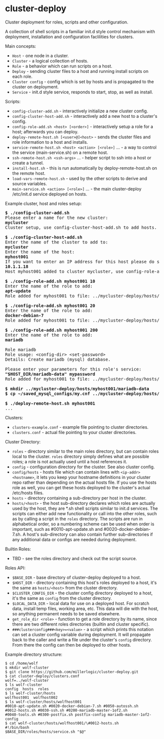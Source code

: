 # cluster-deploy
Cluster deployment for roles, scripts and other configuration.

A collection of shell scripts in a familiar init.d style control mechanism with deployment, installation and configuration faclilities for clusters.

Main concepts:
* ```Host``` - one node in a cluster.
* ```Cluster``` - a logical collection of hosts.
* ```Role``` - a behavior which can run scripts on a host.
* ```Deploy``` - sending cluster files to a host and running install scripts on each role.
* ```Cluster config``` - config which is set by hosts and is propagated to the cluster on deployment.
* ```Service``` - init.d style service, responds to start, stop, as well as install.

Scripts:
* ```config-cluster-add.sh``` - interactively initialize a new cluster config.
* ```config-cluster-host-add.sh``` - interactively add a new host to a cluster's config.
* ```config-role-add.sh <host> [<order>]``` - interactively setup a role for a host; afterwards you can deploy.
* ```deploy-remote-host.sh [<user>@]<host>``` - sends the cluster files and role information to a host and installs.
* ```service-remote-host.sh <host> <action> [<role>]``` ... - a way to control the service (main-service.sh) on a remote host.
* ```ssh-remote-host.sh <ssh-args>``` ... - helper script to ssh into a host or create a tunnel.
* ```install-host.sh``` - this is run automatically by deploy-remote-host.sh on the remote host.
* ```load-vars-remote-host.sh``` - used by the other scripts to derive and source variables.
* ```main-service.sh <action> [<role>]``` ... - the main cluster-deploy /etc/init.d service deployed on hosts.

Example cluster, host and roles setup:
<pre>
<strong>$ ./config-cluster-add.sh</strong>
Please enter a name for the new cluster:
<strong>mycluster</strong>
Cluster setup, use config-cluster-host-add.sh to add hosts.

<strong>$ ./config-cluster-host-add.sh</strong>
Enter the name of the cluster to add to:
<strong>mycluster</strong>
Enter the name of the host:
<strong>myhost001</strong>
If you want to enter an IP address for this host please do so, otherwise press enter:
<strong>10.1.1.18</strong>
Host myhost001 added to cluster mycluster, use config-role-add.sh to add roles

<strong>$ ./config-role-add.sh myhost001 10</strong>
Enter the name of the role to add:
<strong>apt-update</strong>
Role added for myhost001 to file: ../mycluster-deploy/hosts/myhost001/#0010-apt-update.sh

<strong>$ ./config-role-add.sh myhost001 20</strong>
Enter the name of the role to add:
<strong>docker-debian-7</strong>
Role added for myhost001 to file: ../mycluster-deploy/hosts/myhost001/#0020-docker-debian-7.sh

<strong>$ ./config-role-add.sh myhost001 200</strong>
Enter the name of the role to add:
<strong>mariadb</strong>

Role mariadb
Role usage: &lt;config-dir&gt; &lt;set-password&gt;
Details: Create mariadb (mysql) database.

Please enter your parameters for this role's service:
<strong>"$HOST_DIR/mariadb-data" mypassword</strong>
Role added for myhost001 to file: ../mycluster-deploy/hosts/myhost001/#0200-mariadb.sh

<strong>$ mkdir ../mycluster-deploy/hosts/myhost001/mariadb-data</strong>
<strong>$ cp ~/saved_mysql_configs/my.cnf ../mycluster-deploy/hosts/myhost001/mariadb-data</strong>

<strong>$ ./deploy-remote-host.sh myhost001</strong>
...
</pre>

Clusters:
* ```clusters-example.conf``` - example file pointing to cluster directories.
* ```clusters.conf``` - actual file pointing to your cluster directories.

Cluster Directory:
* ```roles``` - directory similar to the main roles directory, but can contain roles local to the cluster. ```roles``` directory simply defines what are possible roles; a role is not actually used until a host references it.
* ```config``` - configuration directory for the cluster. See also cluster config.
* ```config/hosts``` - hosts file which can contain lines with ```<ip-addr> <hostname>```, it lets you keep your hostname definitions in your cluster repo rather than depending on the actual hosts file. If you use the hosts role as well, you can get these hosts deployed to the cluster's actual /etc/hosts files.
* ```hosts``` - directory containing a sub-directory per host in the cluster.
* ```hosts/<host>``` - the host sub-directory declares which roles are actually used by the host, they are *.sh shell scripts similar to init.d services. The scripts can either add new functionality or call into the other roles, such as by calling a script in the ```roles``` directory. The scripts are run in alphabetical order, so a numbering scheme can be used when order is important, such as #0010-apt-update.sh and #0020-docker-debian-7.sh. A host's sub-directory can also contain further sub-directories if any additional data or configs are needed during deployment.

Builtin Roles:
* TBD - see the roles directory and check out the script source.

Roles API:
* ```$BASE_DIR``` - base directory of cluster-deploy deployed to a host.
* ```$HOST_DIR``` - directory containing this host's roles deployed to a host, it's the same as ```hosts/<host>``` from the cluster directory.
* ```$CLUSTER_CONFIG_DIR``` - the cluster config directory deployed to a host, it's the same as ```config``` from the cluster directory.
* ```$LOCAL_DATA_DIR``` - local data for use on a deployed host. For scratch data, install temp files, working area, etc. This data will die with the host, so anything permanent needs to be saved elsewhere.
* ```get_role_dir <role>``` - function to get a role directory by its name, since there are two different roles directories (builtin and cluster specific).
* ```###clusterconfig###<key>=<value>``` - a script which prints this notation can set a cluster config variable during deployment. It will propagate back to the caller and write a file under the cluster's ```config``` directory. From there the config can then be deployed to other hosts.

Example directory structure:
```
$ cd /home/wolf
$ mkdir wolf-cluster
$ git clone https://github.com/millerlogic/cluster-deploy.git
$ cat cluster-deploy/clusters.conf
wolf=../wolf-cluster
$ ls wolf-cluster
config  hosts  roles
$ ls wolf-cluster/hosts
wolfhost001  wolfhost002
$ ls wolf-cluster/hosts/wolfhost001
#0010-apt-update.sh #0020-docker-debian-7.sh #0050-autossh.sh 
#0012-hosts.sh #0030-ssh.sh #0200-mariadb-master-1of2.sh
#0040-tools.sh #0300-postfix.sh postfix-config mariadb-master-1of2-config
$ cat wolf-cluster/hosts/wolfhost001/\#0012-hosts.sh
#!/bin/bash
$BASE_DIR/roles/hosts/service.sh "$@"
```
